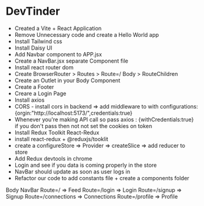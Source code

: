 # DevTinder

- Created a Vite + React Application
- Remove Unnecessary code and create a Hello World app
- Install Tailwind css
- Install Daisy UI
- Add Navbar component to APP.jsx
- Create a NavBar.jsx separate Component file
- Install react router dom
- Create BrowserRouter > Routes > Route=/ Body > RouteChildren
- Create an Outlet in your Body Component
- Create a Footer
- Creare a Login Page
- Install axios 
- CORS - install cors in backend => add middleware to with configurations: {orgin:"http://localhost:5173/",credentials:true}
- Whenever you're  making API call so pass axios : {withCredentials:true} if you don't pass then not not set the cookies on token
- Install Redux Toolkit React-Redux
- install react-redux + @reduxjs/tooklit 
- create a configureStore => Provider => createSlice => add reducer to store
- Add Redux devtools in chrome
- Login and see if you data is coming properly in the store
- NavBar should update as soon as user logs in
- Refactor our code to add constants file + create a components folder 


Body
    NavBar
    Route=/ => Feed
    Route=/login => Login
    Route=/signup => Signup
    Route=/connections => Connections
    Route=/profile => Profile
